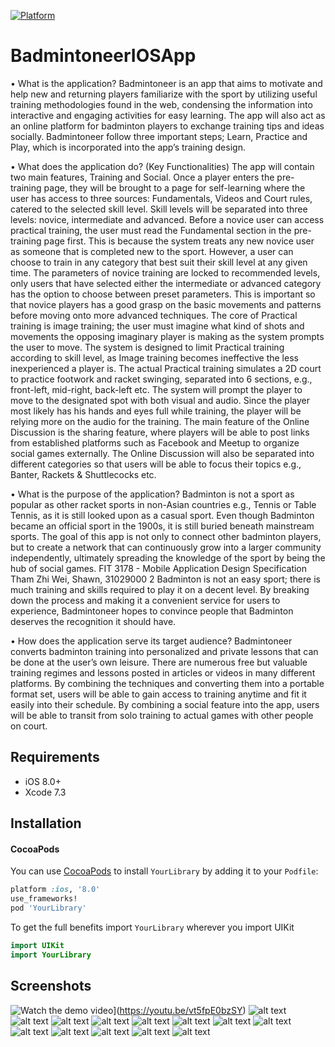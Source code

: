 [![Platform](https://img.shields.io/cocoapods/p/LFAlertController.svg?style=flat)](http://cocoapods.org/pods/LFAlertController)

# BadmintoneerIOSApp
• What is the application? 
Badmintoneer is an app that aims to motivate and help new and returning players familiarize with the 
sport by utilizing useful training methodologies found in the web, condensing the information into 
interactive and engaging activities for easy learning. The app will also act as an online platform for 
badminton players to exchange training tips and ideas socially. Badmintoneer follow three important 
steps; Learn, Practice and Play, which is incorporated into the app’s training design. 

• What does the application do? (Key Functionalities)
The app will contain two main features, Training and Social. Once a player enters the pre-training page, 
they will be brought to a page for self-learning where the user has access to three sources: 
Fundamentals, Videos and Court rules, catered to the selected skill level. Skill levels will be separated 
into three levels: novice, intermediate and advanced. Before a novice user can access practical training, 
the user must read the Fundamental section in the pre-training page first. This is because the system 
treats any new novice user as someone that is completed new to the sport. However, a user can choose 
to train in any category that best suit their skill level at any given time.
The parameters of novice training are locked to recommended levels, only users that have selected
either the intermediate or advanced category has the option to choose between preset parameters. This 
is important so that novice players has a good grasp on the basic movements and patterns before 
moving onto more advanced techniques. The core of Practical training is image training; the user must 
imagine what kind of shots and movements the opposing imaginary player is making as the system 
prompts the user to move. The system is designed to limit Practical training according to skill level, as 
Image training becomes ineffective the less inexperienced a player is.
The actual Practical training simulates a 2D court to practice footwork and racket swinging, separated 
into 6 sections, e.g., front-left, mid-right, back-left etc. The system will prompt the player to move to the 
designated spot with both visual and audio. Since the player most likely has his hands and eyes full while
training, the player will be relying more on the audio for the training.
The main feature of the Online Discussion is the sharing feature, where players will be able to post links 
from established platforms such as Facebook and Meetup to organize social games externally. The 
Online Discussion will also be separated into different categories so that users will be able to focus their 
topics e.g., Banter, Rackets & Shuttlecocks etc.

• What is the purpose of the application? 
Badminton is not a sport as popular as other racket sports in non-Asian countries e.g., Tennis or Table 
Tennis, as it is still looked upon as a casual sport. Even though Badminton became an official sport in the 
1900s, it is still buried beneath mainstream sports. The goal of this app is not only to connect other 
badminton players, but to create a network that can continuously grow into a larger community
independently, ultimately spreading the knowledge of the sport by being the hub of social games. 
FIT 3178 - Mobile Application Design Specification Tham Zhi Wei, Shawn, 31029000
2
Badminton is not an easy sport; there is much training and skills required to play it on a decent level. By 
breaking down the process and making it a convenient service for users to experience, Badmintoneer
hopes to convince people that Badminton deserves the recognition it should have.

• How does the application serve its target audience?
Badmintoneer converts badminton training into personalized and private lessons that can be done at 
the user’s own leisure. There are numerous free but valuable training regimes and lessons posted in 
articles or videos in many different platforms. By combining the techniques and converting them into a 
portable format set, users will be able to gain access to training anytime and fit it easily into their 
schedule. By combining a social feature into the app, users will be able to transit from solo training to 
actual games with other people on court.

## Requirements

- iOS 8.0+
- Xcode 7.3

## Installation

#### CocoaPods
You can use [CocoaPods](http://cocoapods.org/) to install `YourLibrary` by adding it to your `Podfile`:

```ruby
platform :ios, '8.0'
use_frameworks!
pod 'YourLibrary'
```

To get the full benefits import `YourLibrary` wherever you import UIKit

``` swift
import UIKit
import YourLibrary
```

## Screenshots

![Watch the demo video](https://github.com/shorntheshrimp/BadmintoneerIOSApp/blob/main/Screenshots/badmintoneer_logo_large.png?raw=true)](https://youtu.be/vt5fpE0bzSY)
![alt text](https://github.com/shorntheshrimp/BadmintoneerIOSApp/blob/main/Screenshots/ss1.png?raw=true)
![alt text](https://github.com/shorntheshrimp/BadmintoneerIOSApp/blob/main/Screenshots/ss2.png?raw=true)
![alt text](https://github.com/shorntheshrimp/BadmintoneerIOSApp/blob/main/Screenshots/ss3.png?raw=true)
![alt text](https://github.com/shorntheshrimp/BadmintoneerIOSApp/blob/main/Screenshots/ss4.png?raw=true)
![alt text](https://github.com/shorntheshrimp/BadmintoneerIOSApp/blob/main/Screenshots/ss5.png?raw=true)
![alt text](https://github.com/shorntheshrimp/BadmintoneerIOSApp/blob/main/Screenshots/ss6.png?raw=true)
![alt text](https://github.com/shorntheshrimp/BadmintoneerIOSApp/blob/main/Screenshots/ss7.png?raw=true)
![alt text](https://github.com/shorntheshrimp/BadmintoneerIOSApp/blob/main/Screenshots/ss8.png?raw=true)
![alt text](https://github.com/shorntheshrimp/BadmintoneerIOSApp/blob/main/Screenshots/ss9.png?raw=true)
![alt text](https://github.com/shorntheshrimp/BadmintoneerIOSApp/blob/main/Screenshots/ss10.png?raw=true)
![alt text](https://github.com/shorntheshrimp/BadmintoneerIOSApp/blob/main/Screenshots/ss11.png?raw=true)
![alt text](https://github.com/shorntheshrimp/BadmintoneerIOSApp/blob/main/Screenshots/ss12.png?raw=true)
![alt text](https://github.com/shorntheshrimp/BadmintoneerIOSApp/blob/main/Screenshots/ss13.png?raw=true)

